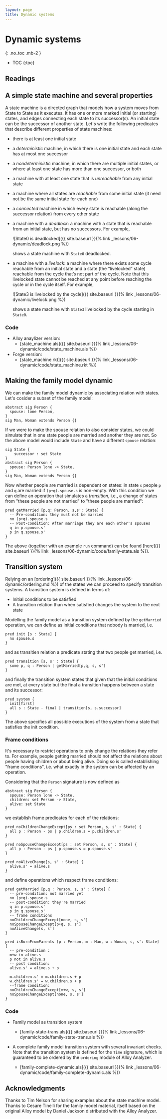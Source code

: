 ```yaml
---
layout: page
title: Dynamic systems
---
```


# Dynamic systems
{: .no_toc .mb-2 }

- TOC
{:toc}

## Readings

## A simple state machine and several properties

A state machine is a directed graph that models how a system moves from State to
State as it executes. It has one or more marked Initial (or starting) states,
and edges connecting each state to its successor(s). An initial state can be the
successor of another state. Let's write the following predicates that describe
different properties of state machines:

- there is at least one initial state

- a *deterministic* machine, in which there is one initial state and each state
  has at most one successor

- a *nondeterministic* machine, in which there are multiple initial states, or
  where at least one state has more than one successor, or both

- a machine with at least one state that is *unreachable* from any initial state

- a machine where all states are *reachable* from some initial state (it need not
  be the same initial state for each one)

- a *connected* machine in which every state is reachable (along the successor
  relation) from every other state

- a machine with a *deadlock*: a machine with a state that is reachable from an
  initial state, but has no successors. For example,

  ![State0 is deadlocked]({{ site.baseurl }}{% link _lessons/06-dynamic/deadlock.png %})

  shows a state machine with `State0` deadlocked.

- a machine with a *livelock*: a machine where there exists some cycle reachable
  from an initial state and a state (the “livelocked” state) reachable from the
  cycle that’s not part of the cycle. Note that this livelocked state cannot be
  reached at any point before reaching the cycle or in the cycle itself. For example,

  ![State3 is livelocked by the cycle]({{ site.baseurl }}{% link _lessons/06-dynamic/livelock.png %})

  shows a state machine with `State3` livelocked by the cycle starting in `State0`.

### Code

- Alloy anaylizer version:
  - [state_machine.als]({{ site.baseurl }}{% link _lessons/06-dynamic/code/state_machine.als %})
- Forge version:
  - [state_machine.rkt]({{ site.baseurl }}{% link _lessons/06-dynamic/code/state_machine.rkt %})

## Making the family model dynamic

We can make the family model dynamic by associating relation with states. Let's
cosider a subset of the family model:

```alloy
abstract sig Person {
  spouse: lone Person,
}
sig Man, Woman extends Person {}
```

If we were to make the spouse relation to also consider states, we could
simulate that in one state people are married and another they are not. So the
above model would include `State` and have a different `spouse` relation:

```alloy
sig State {
    successor : set State
}
abstract sig Person {
  spouse: Person lone -> State,
}
sig Man, Woman extends Person {}
```

Now whether people are married is dependent on states: in state `s` people `p`
and `q` are married if `(p+q).spouse.s` is non-empty. With this condition we can
define an operation that simulates a *transition*, i.e., a change of states from
"these people are not married" to "these people are married":

```alloy
pred getMarried [p,q: Person, s,s': State] {
  -- Pre-condition: they must not be married
  no (p+q).spouse.s
  -- Post-condition: After marriage they are each other's spouses
  q in p.spouse.s'
  p in q.spouse.s'
}
```

The above (together with an example `run` command) can be found [here]({{ site.baseurl }}{% link _lessons/06-dynamic/code/family-state.als %}).

## Transition system

Relying on an [ordering]({{ site.baseurl }}{% link _lessons/06-dynamic/ordering.md %}) of the states we can proceed to specify transition systems. A transition system is defined in terms of:

- Initial conditions to be satisfied
- A transition relation than when satisfied changes the system to the next state

Modelling the family model as a transition system defined by the `getMarried` operation, we can define as initial conditions that nobody is married, i.e.

```alloy
pred init [s : State] {
  no spouse.s
}
```

and as transitien relation a predicate stating that two people get married, i.e.

```alloy
pred transition [s, s' : State] {
  some p, q : Person | getMarried[p,q, s, s']
}
```

and finally the transition system states that given that the initial conditions are met, at every state but the final a transition happens between a state and its successor:

``` alloy
pred system {
  init[first]
  all s : State - final | transition[s, s.successor]
}
```

The above specifies all possible executions of the system from a state that satisfies the init condition.

### Frame conditions

It's necessary to restrict operations to only change the relations they refer to. For example, people getting married should not affect the relations about people having children or about being alive. Doing so is called establishing "frame conditions", i.e. what exactly in the system can be affected by an operation.

Considering that the `Person` signature is now defined as

``` alloy
abstract sig Person {
  spouse: Person lone -> State,
  children: set Person -> State,
  alive: set State
}
```

we establish frame predicates for each of the relations:

``` alloy
pred noChildrenChangeExcept[ps : set Person, s, s' : State] {
  all p : Person - ps | p.children.s = p.children.s'
}

pred noSpouseChangeExcept[ps : set Person, s, s' : State] {
  all p : Person - ps | p.spouse.s = p.spouse.s'
}

pred noAliveChange[s, s' : State] {
  alive.s' = alive.s
}
```

and define operations which respect frame conditions:

``` alloy
pred getMarried [p,q : Person, s, s' : State] {
  -- pre-condition: not married yet
  no (p+q).spouse.s
  -- post-condition: they're married
  q in p.spouse.s'
  p in q.spouse.s'
  -- frame conditions
  noChildrenChangeExcept[none, s, s']
  noSpouseChangeExcept[p+q, s, s']
  noAliveChange[s, s']
}

pred isBornFromParents [p : Person, m : Man, w : Woman, s, s': State] {
  -- pre-condition :
  m+w in alive.s
  p not in alive.s
  -- post condition:
  alive.s' = alive.s + p

  m.children.s' = m.children.s + p
  w.children.s' = w.children.s + p
  --frame condition:
  noChildrenChangeExcept[m+w, s, s']
  noSpouseChangeExcept[none, s, s']
}
```

### Code

- Family model as transition system
  - [family-state-trans.als]({{ site.baseurl }}{% link _lessons/06-dynamic/code/family-state-trans.als %})

- A complete family model transition system with several invariant checks. Note that the transition system is defined for the `Time` signature, which is guaranteed to be ordered by the `ordering` module of Alloy Analyzer.
  - [family-complete-dynamic.als]({{ site.baseurl }}{% link _lessons/06-dynamic/code/family-complete-dynamic.als %})

## Acknowledgments

Thanks to Tim Nelson for sharing examples about the state machine model. Thanks to Cesare Tinelli for the family model material, itself based on the original Alloy model by Daniel Jackson distributed with the Alloy Analyzer.
